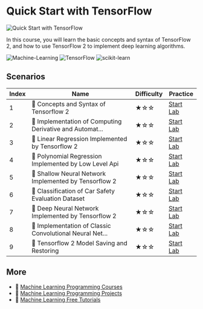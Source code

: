 # Quick Start with TensorFlow

![Quick Start with TensorFlow](https://cover-creator.appbot.io/quick-start-with-tensorflow.png)

In this course, you will learn the basic concepts and syntax of TensorFlow 2, and how to use TensorFlow 2 to implement deep learning algorithms.

![Machine-Learning](https://img.shields.io/badge/Machine-Learning-whitesmoke?style=for-the-badge&logo=machine-learning)
![TensorFlow](https://img.shields.io/badge/TensorFlow-whitesmoke?style=for-the-badge&logo=tensorflow)
![scikit-learn](https://img.shields.io/badge/scikit-learn-whitesmoke?style=for-the-badge&logo=scikit-learn)


## Scenarios

|   Index | Name                                                    | Difficulty   | Practice                                                            |
|---------|---------------------------------------------------------|--------------|---------------------------------------------------------------------|
|       1 | 📖 Concepts and Syntax of Tensorflow 2                   | ★☆☆          | <a target='_blank' href='https://labex.io/labs/20758'>Start Lab</a> |
|       2 | 📖 Implementation of Computing Derivative and Automat... | ★☆☆          | <a target='_blank' href='https://labex.io/labs/20785'>Start Lab</a> |
|       3 | 📖 Linear Regression Implemented by Tensorflow 2         | ★☆☆          | <a target='_blank' href='https://labex.io/labs/20797'>Start Lab</a> |
|       4 | 📖 Polynomial Regression Implemented by Low Level Api    | ★☆☆          | <a target='_blank' href='https://labex.io/labs/20803'>Start Lab</a> |
|       5 | 📖 Shallow Neural Network Implemented by Tensorflow 2    | ★☆☆          | <a target='_blank' href='https://labex.io/labs/20809'>Start Lab</a> |
|       6 | 📖 Classification of Car Safety Evaluation Dataset       | ★☆☆          | <a target='_blank' href='https://labex.io/labs/20756'>Start Lab</a> |
|       7 | 📖 Deep Neural Network Implemented by Tensorflow 2       | ★☆☆          | <a target='_blank' href='https://labex.io/labs/20768'>Start Lab</a> |
|       8 | 📖 Implementation of Classic Convolutional Neural Net... | ★☆☆          | <a target='_blank' href='https://labex.io/labs/20784'>Start Lab</a> |
|       9 | 📖 Tensorflow 2 Model Saving and Restoring               | ★☆☆          | <a target='_blank' href='https://labex.io/labs/20813'>Start Lab</a> |

## More

- 🔗 [Machine Learning Programming Courses](https://github.com/labex-labs/awesome-programming-courses)
- 🔗 [Machine Learning Programming Projects](https://github.com/labex-labs/awesome-programming-projects)
- 🔗 [Machine Learning Free Tutorials](https://github.com/labex-labs/ml-free-tutorials)

